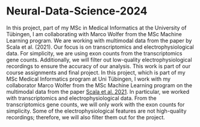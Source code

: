 # Neural-Data-Science-2024
In this project, part of my MSc in Medical Informatics at the University of Tübingen, I am collaborating with Marco Wolfer from the MSc Machine Learning program. We are working with multimodal data from the paper by Scala et al. (2021). Our focus is on transcriptomics and electrophysiological data. For simplicity, we are using exon counts from the transcriptomics gene counts. Additionally, we will filter out low-quality electrophysiological recordings to ensure the accuracy of our analysis. This work is part of our course assignments and final project.
In this project, which is part of my MSc Medical Informatics program at Uni Tübingen, I work with my collaborator Marco Wolfer from the MSc Machine Learning program on the multimodal data from the paper [Scala et al. 2021](https://www.nature.com/articles/s41586-020-2907-3#Sec7). In particular, we worked with transcriptomics and electrophysiological data. From the transcriptomics gene counts, we will only work with the exon counts for simplicity. Some of the electrophysiological features are not high-quality recordings; therefore, we will also filter them out for the project.
